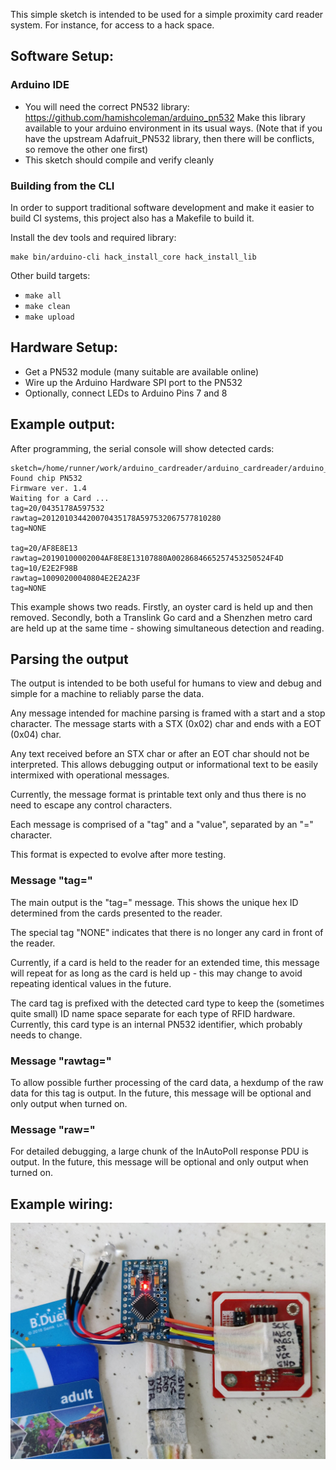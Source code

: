This simple sketch is intended to be used for a simple proximity card reader
system.  For instance, for access to a hack space.

## Software Setup:

### Arduino IDE
- You will need the correct PN532 library:
    https://github.com/hamishcoleman/arduino_pn532
  Make this library available to your arduino environment in its usual ways.
  (Note that if you have the upstream Adafruit_PN532 library, then there will
  be conflicts, so remove the other one first)
- This sketch should compile and verify cleanly

### Building from the CLI
In order to support traditional software development and make it easier to
build CI systems, this project also has a Makefile to build it.

Install the dev tools and required library:
```
make bin/arduino-cli hack_install_core hack_install_lib
```

Other build targets:
- `make all`
- `make clean`
- `make upload`

## Hardware Setup:
- Get a PN532 module (many suitable are available online)
- Wire up the Arduino Hardware SPI port to the PN532
- Optionally, connect LEDs to Arduino Pins 7 and 8

## Example output:
After programming, the serial console will show detected cards:

```
sketch=/home/runner/work/arduino_cardreader/arduino_cardreader/arduino_cardreader.ino
Found chip PN532
Firmware ver. 1.4
Waiting for a Card ...
tag=20/0435178A597532
rawtag=201201034420070435178A597532067577810280
tag=NONE

tag=20/AF8E8E13
rawtag=20190100002004AF8E8E13107880A0028684665257453250524F4D
tag=10/E2E2F98B
rawtag=10090200040804E2E2A23F
tag=NONE

```

This example shows two reads.  Firstly, an oyster card is held up and then
removed.  Secondly, both a Translink Go card and a Shenzhen metro card are
held up at the same time - showing simultaneous detection and reading.

## Parsing the output

The output is intended to be both useful for humans to view and debug and
simple for a machine to reliably parse the data.

Any message intended for machine parsing is framed with a start and a stop
character.  The message starts with a STX (0x02) char and ends with a EOT
(0x04) char.

Any text received before an STX char or after an EOT char should not be
interpreted.  This allows debugging output or informational text to be
easily intermixed with operational messages.

Currently, the message format is printable text only and thus there is no
need to escape any control characters.

Each message is comprised of a "tag" and a "value", separated by an "="
character.

This format is expected to evolve after more testing.

### Message "tag="

The main output is the "tag=" message.  This shows the unique hex ID determined
from the cards presented to the reader.

The special tag "NONE" indicates that there is no longer any card in front
of the reader.

Currently, if a card is held to the reader for an extended time, this message
will repeat for as long as the card is held up - this may change to avoid
repeating identical values in the future.

The card tag is prefixed with the detected card type to keep the (sometimes
quite small) ID name space separate for each type of RFID hardware.  Currently,
this card type is an internal PN532 identifier, which probably needs to change.

### Message "rawtag="

To allow possible further processing of the card data, a hexdump of the raw
data for this tag is output.  In the future, this message will be optional and
only output when turned on.

### Message "raw="

For detailed debugging, a large chunk of the InAutoPoll response PDU is output.
In the future, this message will be optional and only output when turned on.

## Example wiring:

<img src="wiring_example.jpg" width=800/>
